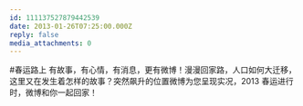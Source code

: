```yaml
---
id: 111137527879442539
date: 2013-01-26T07:25:00.000Z
reply: false
media_attachments: 0
---
```


#春运路上 有故事，有心情，有消息，更有微博！漫漫回家路，人口如何大迁移，这里又在发生着怎样的故事？突然飙升的位置微博为您呈现实况，2013 春运进行时，微博和你一起回家！ ​​​​

